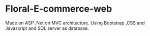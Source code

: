 # Floral-E-commerce-web
Made on ASP .Net on MVC architecture. Using Bootstrap ,CSS and Javascript and SQL server as database.
